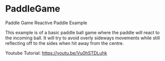 # PaddleGame
Paddle Game Reactive Paddle Example

This example is of a basic paddle ball game where the paddle will react to the incoming ball. 
It will try to avoid overly sideways movements while still reflecting off to the sides when hit away from the centre.

Youtube Tutorial:
https://youtu.be/Vu0hSTDLuhk
